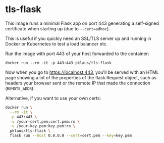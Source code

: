 # tls-flask

This image runs a minimal Flask app on port 443 generating a
self-signed certificate when starting up (due to `--cert=adhoc`).

This is useful if you quickly need an SSL/TLS server up and running
in Docker or Kubernetes to test a load balancer etc.

Run the image with port 443 of your host forwarded to the container:

    docker run --rm -it -p 443:443 pklaus/tls-flask

Now when you go to <https://localhost:443>, you'll be served with an HTML
page showing a lot of the properties of the flask.Request object, such as headers
your browser sent or the remote IP that made the connection (`REMOTE_ADDR`).

Alternative, if you want to use your own certs:

```sh
docker run \
  --rm -it \
  -p 443:443 \
  -v /your-cert.pem:cert.pem:ro \
  -v /your-key.pem:key.pem:ro \
  pklaus/tls-flask \
  flask run --host 0.0.0.0 --cert=cert.pem --key=key.pem
```
